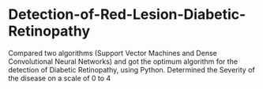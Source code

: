 # Detection-of-Red-Lesion-Diabetic-Retinopathy
Compared two algorithms (Support Vector Machines and Dense Convolutional Neural Networks) and got the optimum algorithm for the detection of Diabetic Retinopathy, using Python.
Determined the Severity of the disease on a scale of 0 to 4

